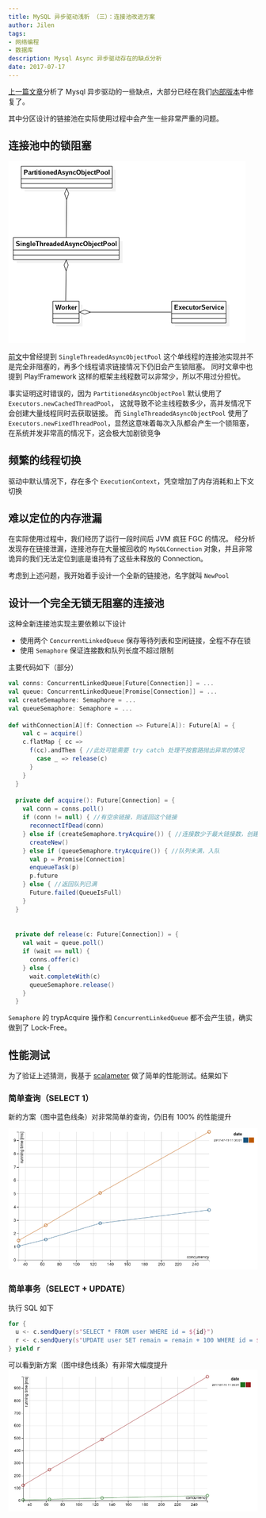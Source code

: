 ```yaml
---
title: MySQL 异步驱动浅析 （三）：连接池改进方案
author: Jilen
tags:
- 网络编程
- 数据库
description: Mysql Async 异步驱动存在的缺点分析
date: 2017-07-17
---
```


[上一篇文章](/2017/05/mysql-async-2/)分析了 Mysql 异步驱动的一些缺点，大部分已经在我们[内部版本](https://github.com/dripower/postgresql-async)中修复了。

其中分区设计的链接池在实际使用过程中会产生一些非常严重的问题。

## 连接池中的锁阻塞

![Mysql Async Pool](/images/2017/04/postgres-async-pool.png)

[前文](/2017/05/mysql-async-2/)中曾经提到 `SingleThreadedAsyncObjectPool` 这个单线程的连接池实现并不是完全非阻塞的，再多个线程请求链接情况下仍旧会产生锁阻塞。
同时文章中也提到 Play!Framework 这样的框架主线程数可以非常少，所以不用过分担忧。

事实证明这时错误的，因为 `PartitionedAsyncObjectPool` 默认使用了 `Executors.newCachedThreadPool`， 这就导致不论主线程数多少，高并发情况下会创建大量线程同时去获取链接。
而 `SingleThreadedAsyncObjectPool` 使用了 `Executors.newFixedThreadPool`，显然这意味着每次入队都会产生一个锁阻塞，在系统并发非常高的情况下，这会极大加剧锁竞争

## 频繁的线程切换

驱动中默认情况下，存在多个 `ExecutionContext`，凭空增加了内存消耗和上下文切换

## 难以定位的内存泄漏

在实际使用过程中，我们经历了运行一段时间后 JVM 疯狂 FGC 的情况。
经分析发现存在链接泄漏，连接池存在大量被回收的 `MySQLConnection` 对象，并且非常诡异的我们无法定位到底是谁持有了这些未释放的 Connection。

考虑到上述问题，我开始着手设计一个全新的链接池，名字就叫 `NewPool`

## 设计一个完全无锁无阻塞的连接池

这种全新连接池实现主要依赖以下设计

+ 使用两个 `ConcurrentLinkedQueue` 保存等待列表和空闲链接，全程不存在锁
+ 使用 `Semaphore` 保证连接数和队列长度不超过限制


主要代码如下（部分）
```scala
val conns: ConcurrentLinkedQueue[Future[Connection]] = ...
val queue: ConcurrentLinkedQueue[Promise[Connection]] = ...
val createSemaphore: Semaphore = ...
val queueSemaphore: Semaphore = ...

def withConnection[A](f: Connection => Future[A]): Future[A] = {
    val c = acquire()
    c.flatMap { cc =>
      f(cc).andThen { //此处可能需要 try catch 处理不按套路抛出异常的情况
        case _ => release(c)
      }
    }
  }

  private def acquire(): Future[Connection] = {
    val conn = conns.poll()
    if (conn != null) { //有空余链接，则返回这个链接
      reconnectIfDead(conn)
    } else if (createSemaphore.tryAcquire()) { //连接数少于最大链接数，创建一个
      createNew()
    } else if (queueSemaphore.tryAcquire()) { //队列未满，入队
      val p = Promise[Connection]
      enqueueTask(p)
      p.future
    } else { //返回队列已满
      Future.failed(QueueIsFull)
    }
  }


  private def release(c: Future[Connection]) = {
    val wait = queue.poll()
    if (wait == null) {
      conns.offer(c)
    } else {
      wait.completeWith(c)
      queueSemaphore.release()
    }
  }
```

`Semaphore` 的 trypAcquire 操作和 `ConcurrentLinkedQueue` 都不会产生锁，确实做到了 Lock-Free。


## 性能测试

为了验证上述猜测，我基于 [scalameter](https://scalameter.github.io/) 做了简单的性能测试。结果如下

### 简单查询（SELECT 1）

新的方案（图中蓝色线条）对非常简单的查询，仍旧有 100% 的性能提升

![select performance](/images/2017/07/select-performance.png)

### 简单事务（SELECT + UPDATE）

执行 SQL 如下
```scala
for {
  u <- c.sendQuery(s"SELECT * FROM user WHERE id = ${id}")
  r <- c.sendQuery(s"UPDATE user SET remain = remain + 100 WHERE id = ${id}")
} yield r
```
可以看到新方案（图中绿色线条）有非常大幅度提升
![transaction performance](/images/2017/07/transaction-performance.png)
